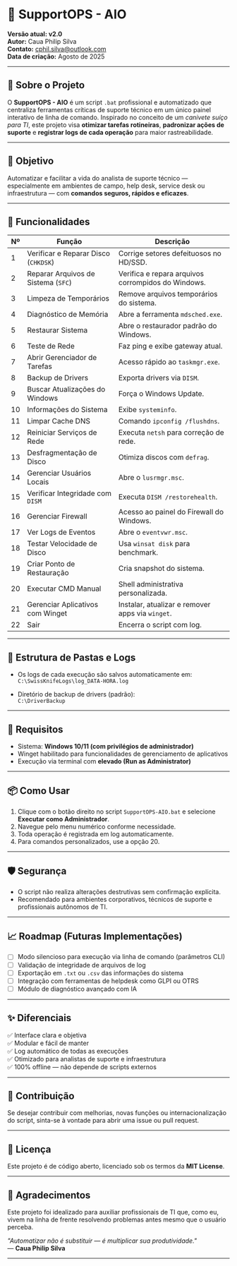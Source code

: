 # 💼 SupportOPS - AIO

**Versão atual: v2.0**  
**Autor:** Caua Philip Silva  
**Contato:** cphil.silva@outlook.com  
**Data de criação:** Agosto de 2025  

---

## 🧰 Sobre o Projeto

O **SupportOPS - AIO** é um script `.bat` profissional e automatizado que centraliza ferramentas críticas de suporte técnico em um único painel interativo de linha de comando. Inspirado no conceito de um *canivete suíço para TI*, este projeto visa **otimizar tarefas rotineiras**, **padronizar ações de suporte** e **registrar logs de cada operação** para maior rastreabilidade.

---

## 🎯 Objetivo

Automatizar e facilitar a vida do analista de suporte técnico — especialmente em ambientes de campo, help desk, service desk ou infraestrutura — com **comandos seguros, rápidos e eficazes**.

---

## 🚀 Funcionalidades

| Nº | Função                                         | Descrição |
|----|------------------------------------------------|-----------|
| 1  | Verificar e Reparar Disco (`CHKDSK`)           | Corrige setores defeituosos no HD/SSD. |
| 2  | Reparar Arquivos de Sistema (`SFC`)            | Verifica e repara arquivos corrompidos do Windows. |
| 3  | Limpeza de Temporários                         | Remove arquivos temporários do sistema. |
| 4  | Diagnóstico de Memória                         | Abre a ferramenta `mdsched.exe`. |
| 5  | Restaurar Sistema                              | Abre o restaurador padrão do Windows. |
| 6  | Teste de Rede                                  | Faz ping e exibe gateway atual. |
| 7  | Abrir Gerenciador de Tarefas                   | Acesso rápido ao `taskmgr.exe`. |
| 8  | Backup de Drivers                              | Exporta drivers via `DISM`. |
| 9  | Buscar Atualizações do Windows                 | Força o Windows Update. |
| 10 | Informações do Sistema                         | Exibe `systeminfo`. |
| 11 | Limpar Cache DNS                               | Comando `ipconfig /flushdns`. |
| 12 | Reiniciar Serviços de Rede                     | Executa `netsh` para correção de rede. |
| 13 | Desfragmentação de Disco                       | Otimiza discos com `defrag`. |
| 14 | Gerenciar Usuários Locais                      | Abre o `lusrmgr.msc`. |
| 15 | Verificar Integridade com `DISM`               | Executa `DISM /restorehealth`. |
| 16 | Gerenciar Firewall                             | Acesso ao painel do Firewall do Windows. |
| 17 | Ver Logs de Eventos                            | Abre o `eventvwr.msc`. |
| 18 | Testar Velocidade de Disco                     | Usa `winsat disk` para benchmark. |
| 19 | Criar Ponto de Restauração                     | Cria snapshot do sistema. |
| 20 | Executar CMD Manual                            | Shell administrativa personalizada. |
| 21 | Gerenciar Aplicativos com Winget               | Instalar, atualizar e remover apps via `winget`. |
| 22 | Sair                                           | Encerra o script com log. |

---

## 📂 Estrutura de Pastas e Logs

- Os logs de cada execução são salvos automaticamente em:  
  `C:\SwissKnifeLogs\log_DATA-HORA.log`  

- Diretório de backup de drivers (padrão):  
  `C:\DriverBackup`

---

## 🧠 Requisitos

- Sistema: **Windows 10/11 (com privilégios de administrador)**
- Winget habilitado para funcionalidades de gerenciamento de aplicativos
- Execução via terminal com **elevado (Run as Administrator)**

---

## 📦 Como Usar

1. Clique com o botão direito no script `SupportOPS-AIO.bat` e selecione **Executar como Administrador**.
2. Navegue pelo menu numérico conforme necessidade.
3. Toda operação é registrada em log automaticamente.
4. Para comandos personalizados, use a opção 20.

---

## 🛡️ Segurança

- O script não realiza alterações destrutivas sem confirmação explícita.
- Recomendado para ambientes corporativos, técnicos de suporte e profissionais autônomos de TI.

---

## 📈 Roadmap (Futuras Implementações)

- [ ] Modo silencioso para execução via linha de comando (parâmetros CLI)
- [ ] Validação de integridade de arquivos de log
- [ ] Exportação em `.txt` ou `.csv` das informações do sistema
- [ ] Integração com ferramentas de helpdesk como GLPI ou OTRS
- [ ] Módulo de diagnóstico avançado com IA

---

## ✨ Diferenciais

✅ Interface clara e objetiva  
✅ Modular e fácil de manter  
✅ Log automático de todas as execuções  
✅ Otimizado para analistas de suporte e infraestrutura  
✅ 100% offline — não depende de scripts externos

---

## 🤝 Contribuição

Se desejar contribuir com melhorias, novas funções ou internacionalização do script, sinta-se à vontade para abrir uma issue ou pull request.

---

## 📜 Licença

Este projeto é de código aberto, licenciado sob os termos da **MIT License**.

---

## 🙌 Agradecimentos

Este projeto foi idealizado para auxiliar profissionais de TI que, como eu, vivem na linha de frente resolvendo problemas antes mesmo que o usuário perceba.

_"Automatizar não é substituir — é multiplicar sua produtividade."_  
— **Caua Philip Silva**

---

